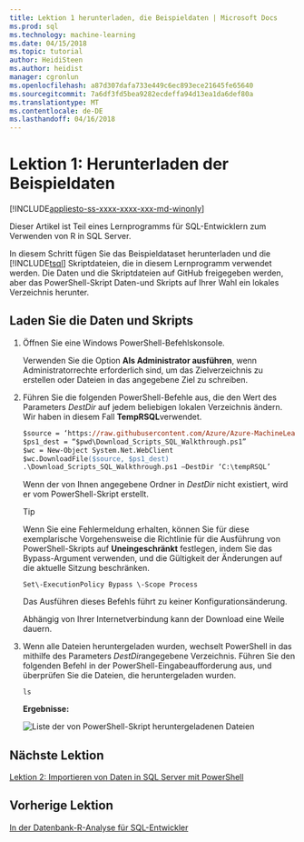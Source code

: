 ```yaml
---
title: Lektion 1 herunterladen, die Beispieldaten | Microsoft Docs
ms.prod: sql
ms.technology: machine-learning
ms.date: 04/15/2018
ms.topic: tutorial
author: HeidiSteen
ms.author: heidist
manager: cgronlun
ms.openlocfilehash: a87d307dafa733e449c6ec893ece21645fe65640
ms.sourcegitcommit: 7a6df3fd5bea9282ecdeffa94d13ea1da6def80a
ms.translationtype: MT
ms.contentlocale: de-DE
ms.lasthandoff: 04/16/2018
---
```

# <a name="lesson-1-download-the-sample-data"></a>Lektion 1: Herunterladen der Beispieldaten
[!INCLUDE[appliesto-ss-xxxx-xxxx-xxx-md-winonly](../../includes/appliesto-ss-xxxx-xxxx-xxx-md-winonly.md)]

Dieser Artikel ist Teil eines Lernprogramms für SQL-Entwicklern zum Verwenden von R in SQL Server.

In diesem Schritt fügen Sie das Beispieldataset herunterladen und die [!INCLUDE[tsql](../../includes/tsql-md.md)] Skriptdateien, die in diesem Lernprogramm verwendet werden. Die Daten und die Skriptdateien auf GitHub freigegeben werden, aber das PowerShell-Skript Daten-und Skripts auf Ihrer Wahl ein lokales Verzeichnis herunter.

## <a name="download-the-data-and-scripts"></a>Laden Sie die Daten und Skripts

1.  Öffnen Sie eine Windows PowerShell-Befehlskonsole.
  
    Verwenden Sie die Option **Als Administrator ausführen**, wenn Administratorrechte erforderlich sind, um das Zielverzeichnis zu erstellen oder Dateien in das angegebene Ziel zu schreiben.
  
2.  Führen Sie die folgenden PowerShell-Befehle aus, die den Wert des Parameters *DestDir* auf jedem beliebigen lokalen Verzeichnis ändern.  Wir haben in diesem Fall **TempRSQL**verwendet.
  
    ```ps
    $source = ‘https://raw.githubusercontent.com/Azure/Azure-MachineLearning-DataScience/master/Misc/RSQL/Download_Scripts_SQL_Walkthrough.ps1’  
    $ps1_dest = “$pwd\Download_Scripts_SQL_Walkthrough.ps1”
    $wc = New-Object System.Net.WebClient
    $wc.DownloadFile($source, $ps1_dest)
    .\Download_Scripts_SQL_Walkthrough.ps1 –DestDir ‘C:\tempRSQL’
    ```
  
    Wenn der von Ihnen angegebene Ordner in *DestDir* nicht existiert, wird er vom PowerShell-Skript erstellt.
  
    > [!TIP]
    > Wenn Sie eine Fehlermeldung erhalten, können Sie für diese exemplarische Vorgehensweise die Richtlinie für die Ausführung von PowerShell-Skripts auf **Uneingeschränkt** festlegen, indem Sie das Bypass-Argument verwenden, und die Gültigkeit der Änderungen auf die aktuelle Sitzung beschränken.
    >   
    >````
    > Set\-ExecutionPolicy Bypass \-Scope Process
    >````
    > Das Ausführen dieses Befehls führt zu keiner Konfigurationsänderung.
  
    Abhängig von Ihrer Internetverbindung kann der Download eine Weile dauern.
  
3.  Wenn alle Dateien heruntergeladen wurden, wechselt PowerShell in das mithilfe des Parameters  *DestDir*angegebene Verzeichnis. Führen Sie den folgenden Befehl in der PowerShell-Eingabeaufforderung aus, und überprüfen Sie die Dateien, die heruntergeladen wurden.
  
    ```
    ls
    ```
  
    **Ergebnisse:**
  
    ![Liste der von PowerShell-Skript heruntergeladenen Dateien](media/rsql-devtut-filelist.png "Liste der von PowerShell-Skript heruntergeladenen Dateien")
  
## <a name="next-lesson"></a>Nächste Lektion

[Lektion 2: Importieren von Daten in SQL Server mit PowerShell](../r/sqldev-import-data-to-sql-server-using-powershell.md)

## <a name="previous-lesson"></a>Vorherige Lektion

[In der Datenbank-R-Analyse für SQL-Entwickler](../tutorials/sqldev-in-database-r-for-sql-developers.md)
